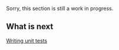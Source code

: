 
Sorry, this section is still a work in progress.

## What is next

[Writing unit tests](08-writing-unit-tests)
